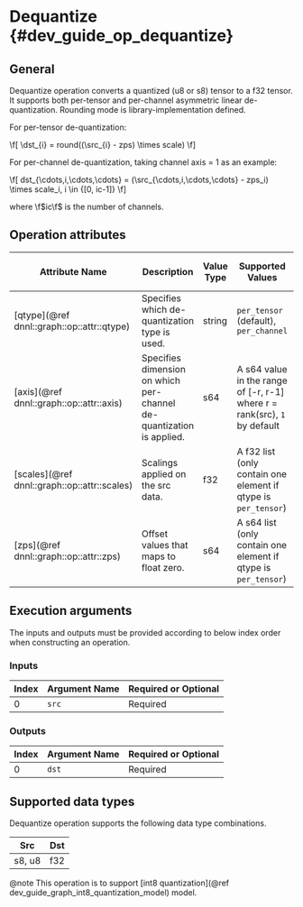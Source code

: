 Dequantize {#dev_guide_op_dequantize}
=====================================

## General

Dequantize operation converts a quantized (u8 or s8) tensor to a f32 tensor. It
supports both per-tensor and per-channel asymmetric linear de-quantization.
Rounding mode is library-implementation defined.

For per-tensor de-quantization:

  \f[ \dst_{i} = round((\src_{i} - zps) \times scale) \f]

For per-channel de-quantization, taking channel axis = 1 as an example:

   \f[ dst_{\cdots,i,\cdots,\cdots} = (\src_{\cdots,i,\cdots,\cdots} - zps_i) \times scale_i, i \in {[0, ic-1]} \f]

where \f$ic\f$ is the number of channels.

## Operation attributes

Attribute Name | Description | Value Type |Supported Values | Required or Optional
-- | -- | --| --|--
[qtype](@ref dnnl::graph::op::attr::qtype) | Specifies which de-quantization type is used. |string | `per_tensor` (default), `per_channel` | Optional
[axis](@ref dnnl::graph::op::attr::axis) | Specifies dimension on which per-channel de-quantization is applied. |s64 | A s64 value in the range of [-r, r-1] where r = rank(src), `1` by default | Optional
[scales](@ref dnnl::graph::op::attr::scales) | Scalings applied on the src data. |f32 | A f32 list (only contain one element if qtype is `per_tensor`) | Required
[zps](@ref dnnl::graph::op::attr::zps) | Offset values that maps to float zero. |s64 | A s64 list (only contain one element if qtype is `per_tensor`) | Required

## Execution arguments

The inputs and outputs must be provided according to below index order when
constructing an operation.

### Inputs

Index | Argument Name | Required or Optional
-- | -- | --
0|`src` | Required

### Outputs

Index | Argument Name | Required or Optional
-- | -- | --
0|`dst` |Required

## Supported data types

Dequantize operation supports the following data type combinations.

Src | Dst
-- | --
s8, u8  |f32

@note This operation is to support
[int8 quantization](@ref dev_guide_graph_int8_quantization_model) model.
